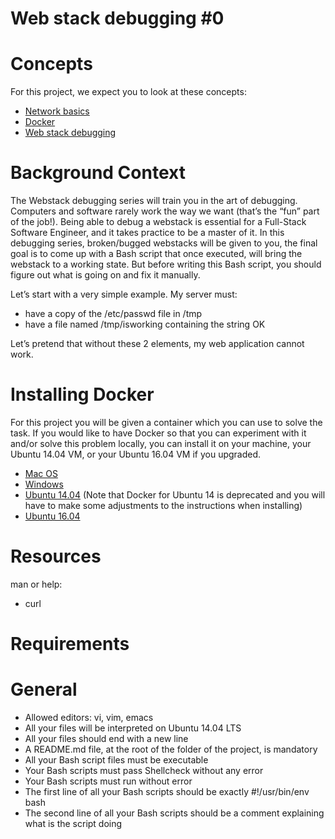 # Web stack debugging #0

# Concepts
For this project, we expect you to look at these concepts:
* <a href = "https://alx-intranet.hbtn.io/concepts/33">Network basics</a>
* <a href = "https://alx-intranet.hbtn.io/concepts/65">Docker</a>
* <a href = "https://alx-intranet.hbtn.io/concepts/68">Web stack debugging</a>

# Background Context
The Webstack debugging series will train you in the art of debugging. Computers and software rarely work the way we want (that’s the “fun” part of the job!).
Being able to debug a webstack is essential for a Full-Stack Software Engineer, and it takes practice to be a master of it.
In this debugging series, broken/bugged webstacks will be given to you, the final goal is to come up with a Bash script that once executed, will bring the webstack to a working state. But before writing this Bash script, you should figure out what is going on and fix it manually.

Let’s start with a very simple example. My server must:

* have a copy of the /etc/passwd file in /tmp
* have a file named /tmp/isworking containing the string OK

Let’s pretend that without these 2 elements, my web application cannot work.

# Installing Docker
For this project you will be given a container which you can use to solve the task. If you would like to have Docker so that you can experiment with it and/or solve this problem locally, you can install it on your machine, your Ubuntu 14.04 VM, or your Ubuntu 16.04 VM if you upgraded.

* <a href = "https://docs.docker.com/desktop/install/mac-install/">Mac OS</a>
* <a href = "https://docs.docker.com/desktop/install/windows-install/">Windows</a>
* <a href = "https://www.liquidweb.com/kb/how-to-install-docker-on-ubuntu-14-04-lts/">Ubuntu 14.04</a> (Note that Docker for Ubuntu 14 is deprecated and you will have to make some adjustments to the instructions when installing)
* <a href = "https://www.digitalocean.com/community/tutorials/how-to-install-and-use-docker-on-ubuntu-16-04">Ubuntu 16.04</a>

# Resources
man or help:
* curl

# Requirements

# General
* Allowed editors: vi, vim, emacs
* All your files will be interpreted on Ubuntu 14.04 LTS
* All your files should end with a new line
* A README.md file, at the root of the folder of the project, is mandatory
* All your Bash script files must be executable
* Your Bash scripts must pass Shellcheck without any error
* Your Bash scripts must run without error
* The first line of all your Bash scripts should be exactly #!/usr/bin/env bash
* The second line of all your Bash scripts should be a comment explaining what is the script doing

